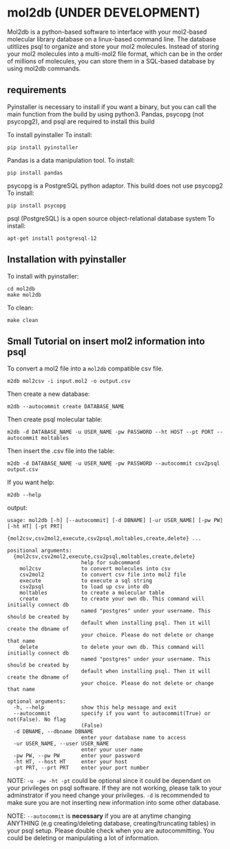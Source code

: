 # mol2db (UNDER DEVELOPMENT)

Mol2db is a python-based software to interface with your mol2-based molecular library database on a linux-based command line. The database utitlizes psql to organize and store your mol2 molecules. Instead of storing your mol2 molecules into a multi-mol2 file format, which can be in the order of millions of molecules, you can store them in a SQL-based database by using mol2db commands.  


## requirements
Pyinstaller is necessary to install if you want a binary, but you can call the main function from the build by using python3. 
Pandas, psycopg (not psycopg2), and psql are required to install this build

To install pyinstaller
To install:
```
pip install pyinstaller
```

Pandas is a data manipulation tool. 
To install: 
```
pip install pandas
```

psycopg is a PostgreSQL python adaptor. This build does not use psycopg2
To install:
```
pip install psycopg
```

psql (PostgreSQL) is a open source object-relational database system
To install:
```
apt-get install postgresql-12
```

## Installation with pyinstaller

To install with pyinstaller:
```
cd mol2db
make mol2db
```

To clean:
```
make clean
```

## Small Tutorial on insert mol2 information into psql

To convert a mol2 file into a `mol2db` compatible csv file.
```
m2db mol2csv -i input.mol2 -o output.csv
```

Then create a new database:
```
m2db --autocommit create DATABASE_NAME
```

Then create psql molecular table:
```
m2db -d DATABASE_NAME -u USER_NAME -pw PASSWORD --ht HOST --pt PORT --autocommit moltables
```

Then insert the .csv file into the table:
```
m2db -d DATABASE_NAME -u USER_NAME -pw PASSWORD --autocommit csv2psql output.csv
```


If you want help:
```
m2db --help
```

output:
```
usage: mol2db [-h] [--autocommit] [-d DBNAME] [-ur USER_NAME] [-pw PW] [-ht HT] [-pt PRT]
              {mol2csv,csv2mol2,execute,csv2psql,moltables,create,delete} ...

positional arguments:
  {mol2csv,csv2mol2,execute,csv2psql,moltables,create,delete}
                        help for subcommand
    mol2csv             to convert molecules into csv
    csv2mol2            to convert csv file into mol2 file
    execute             to execute a sql string
    csv2psql            to load up csv into db
    moltables           to create a molecular table
    create              to create your own db. This command will initially connect db
                        named "postgres" under your username. This should be created by
                        default when installing psql. Then it will create the dbname of
                        your choice. Please do not delete or change that name
    delete              to delete your own db. This command will initially connect db
                        named "postgres" under your username. This should be created by
                        default when installing psql. Then it will create the dbname of
                        your choice. Please do not delete or change that name

optional arguments:
  -h, --help            show this help message and exit
  --autocommit          specify if you want to autocommit(True) or not(False). No flag
                        (False)
  -d DBNAME, --dbname DBNAME
                        enter your database name to access
  -ur USER_NAME, --user USER_NAME
                        enter your user name
  -pw PW, --pw PW       enter your password
  -ht HT, --host HT     enter your host
  -pt PRT, --prt PRT    enter your port number

```

NOTE: `-u -pw -ht -pt` could be optional since it could be dependant on your privileges on psql software. If they are not working, please talk to your adminstrator if you need change your privileges. `-d` is recommended to make sure you are not inserting new information into some other database. 

NOTE: `--autocommit` is **necessary** if you are at anytime changing ANYTHING (e.g creating/deleting database, creating/truncating tables) in your psql setup. Please double check when you are autocommitting. You could be deleting or manipulating a lot of information. 





